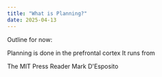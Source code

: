 ```yaml
---
title: "What is Planning?"
date: 2025-04-13
---
```


Outline for now:

 Planning is done in the prefrontal cortex 
 It runs from 

The MIT Press Reader Mark D'Esposito
